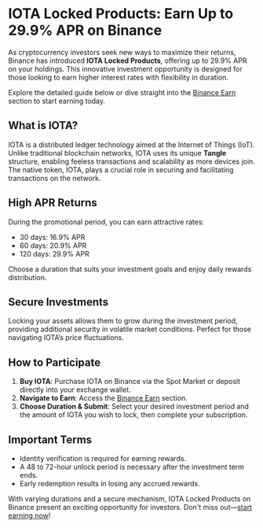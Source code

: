 # IOTA Locked Products: Earn Up to 29.9% APR on Binance

As cryptocurrency investors seek new ways to maximize their returns, Binance has introduced **IOTA Locked Products**, offering up to 29.9% APR on your holdings. This innovative investment opportunity is designed for those looking to earn higher interest rates with flexibility in duration.

Explore the detailed guide below or dive straight into the [Binance Earn](https://app.binance.com/en/earn/simple-earn?asset=SPK&productId=1836&_dp=L3dlYnZpZXcvd2Vidmlldz90eXBlPWRlZmF1bHQmdXJsPWFIUjBjSE02THk5M2QzY3VZbWx1WVc1alpTNWpiMjB2WldGeWJpOXphVzF3YkdVdFpXRnliajloYzNObGREMVRVRXNtY0hKdlpIVmpkRWxrUFRFNE16WQ) section to start earning today.

## What is IOTA?
IOTA is a distributed ledger technology aimed at the Internet of Things (IoT). Unlike traditional blockchain networks, IOTA uses its unique **Tangle** structure, enabling feeless transactions and scalability as more devices join. The native token, IOTA, plays a crucial role in securing and facilitating transactions on the network.

## High APR Returns
During the promotional period, you can earn attractive rates:
- 30 days: 16.9% APR
- 60 days: 20.9% APR
- 120 days: 29.9% APR

Choose a duration that suits your investment goals and enjoy daily rewards distribution.

## Secure Investments
Locking your assets allows them to grow during the investment period, providing additional security in volatile market conditions. Perfect for those navigating IOTA’s price fluctuations.

## How to Participate
1. **Buy IOTA**: Purchase IOTA on Binance via the Spot Market or deposit directly into your exchange wallet.
2. **Navigate to Earn**: Access the [Binance Earn](https://app.binance.com/en/earn/simple-earn?asset=SPK&productId=1836&_dp=L3dlYnZpZXcvd2Vidmlldz90eXBlPWRlZmF1bHQmdXJsPWFIUjBjSE02THk5M2QzY3VZbWx1WVc1alpTNWpiMjB2WldGeWJpOXphVzF3YkdVdFpXRnliajloYzNObGREMVRVRXNtY0hKdlpIVmpkRWxrUFRFNE16WQ) section.
3. **Choose Duration & Submit**: Select your desired investment period and the amount of IOTA you wish to lock, then complete your subscription.

## Important Terms
- Identity verification is required for earning rewards.
- A 48 to 72-hour unlock period is necessary after the investment term ends.
- Early redemption results in losing any accrued rewards.

With varying durations and a secure mechanism, IOTA Locked Products on Binance present an exciting opportunity for investors. Don't miss out—[start earning now](https://app.binance.com/en/earn/simple-earn?asset=SPK&productId=1836&_dp=L3dlYnZpZXcvd2Vidmlldz90eXBlPWRlZmF1bHQmdXJsPWFIUjBjSE02THk5M2QzY3VZbWx1WVc1alpTNWpiMjB2WldGeWJpOXphVzF3YkdVdFpXRnliajloYzNObGREMVRVRXNtY0hKdlpIVmpkRWxrUFRFNE16WQ)!